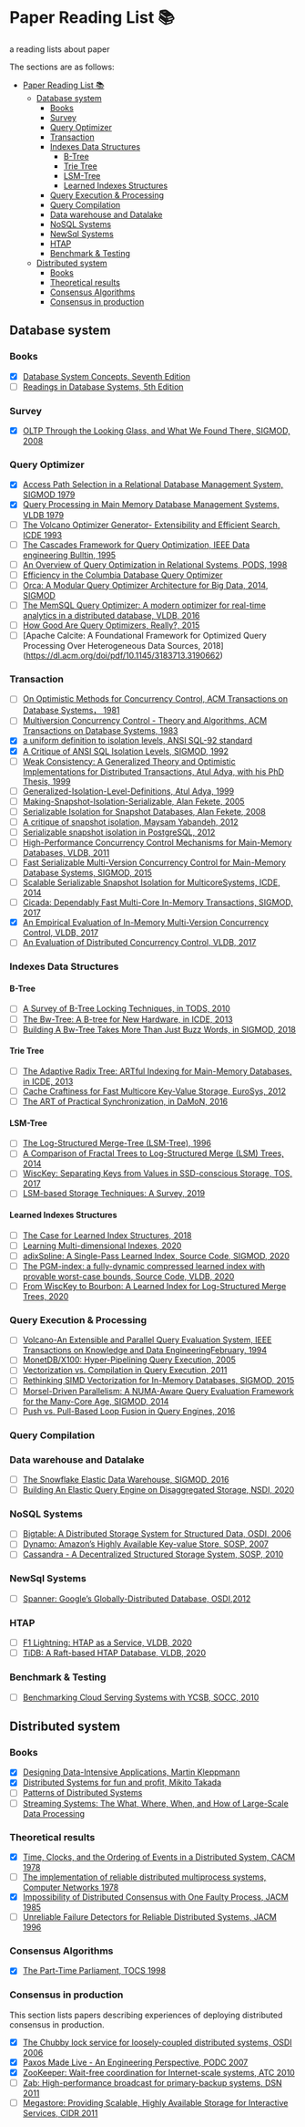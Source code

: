 # Paper Reading List 📚

a reading lists about paper

The sections are as follows:
- [Paper Reading List 📚](#paper-reading-list-)
  - [Database system](#database-system)
    - [Books](#books)
    - [Survey](#survey)
    - [Query Optimizer](#query-optimizer)
    - [Transaction](#transaction)
    - [Indexes Data Structures](#indexes-data-structures)
      - [B-Tree](#b-tree)
      - [Trie Tree](#trie-tree)
      - [LSM-Tree](#lsm-tree)
      - [Learned Indexes Structures](#learned-indexes-structures)
    - [Query Execution \& Processing](#query-execution--processing)
    - [Query Compilation](#query-compilation)
    - [Data warehouse and Datalake](#data-warehouse-and-datalake)
    - [NoSQL Systems](#nosql-systems)
    - [NewSql Systems](#newsql-systems)
    - [HTAP](#htap)
    - [Benchmark \& Testing](#benchmark--testing)
  - [Distributed system](#distributed-system)
    - [Books](#books-1)
    - [Theoretical results](#theoretical-results)
    - [Consensus Algorithms](#consensus-algorithms)
    - [Consensus in production](#consensus-in-production)


## Database system

### Books
- [X] [Database System Concepts, Seventh Edition](https://www.db-book.com/)
- [ ] [Readings in Database Systems, 5th Edition](http://www.redbook.io/)

### Survey
- [x] [OLTP Through the Looking Glass, and What We Found There, SIGMOD, 2008](https://15721.courses.cs.cmu.edu/spring2020/papers/02-inmemory/hstore-lookingglass.pdf)

### Query Optimizer
- [x] [Access Path Selection in a Relational Database Management System, SIGMOD 1979](http://citeseerx.ist.psu.edu/viewdoc/download?doi=10.1.1.71.3735&rep=rep1&typ)
- [x] [Query Processing in Main Memory Database Management Systems, VLDB 1979](http://15721.courses.cs.cmu.edu/spring2016/papers/p239-lehman.pdf)
- [ ] [The Volcano Optimizer Generator- Extensibility and Efficient Search, ICDE 1993](https://pdfs.semanticscholar.org/a817/a3e74d1663d9eb35b4baf3161ab16f57df85.pdf)
- [ ] [The Cascades Framework for Query Optimization, IEEE Data engineering Bulltin, 1995](https://pdfs.semanticscholar.org/360e/cdfc79850873162ee4185bed8f334da30031.pdf)
- [ ] [An Overview of Query Optimization in Relational Systems, PODS, 1998](https://web.stanford.edu/class/cs345d-01/rl/chaudhuri98.pdf)
- [ ] [Efficiency in the Columbia Database Query Optimizer](https://15721.courses.cs.cmu.edu/spring2018/papers/15-optimizer1/xu-columbia-thesis1998.pdf)
- [ ] [Orca: A Modular Query Optimizer Architecture for Big Data, 2014, SIGMOD](http://15721.courses.cs.cmu.edu/spring2016/papers/p337-soliman.pdf)
- [ ] [The MemSQL Query Optimizer: A modern optimizer for real-time analytics in a distributed database, VLDB, 2016](http://www.vldb.org/pvldb/vol9/p1401-chen.pdf)
- [ ] [How Good Are Query Optimizers, Really?, 2015](https://15721.courses.cs.cmu.edu/spring2020/papers/22-costmodels/p204-leis.pdf)
- [ ] [Apache Calcite: A Foundational Framework for Optimized Query Processing Over Heterogeneous Data Sources, 2018] (https://dl.acm.org/doi/pdf/10.1145/3183713.3190662)

### Transaction
- [ ]  [On Optimistic Methods for Concurrency Control, ACM Transactions on Database Systems， 1981]()
- [ ]  [Multiversion Concurrency Control - Theory and Algorithms, ACM Transactions on Database Systems, 1983](https://sites.fas.harvard.edu/~cs265/papers/bernstein-1983.pdf)
- [x]  [a uniform definition to isolation levels, ANSI SQL-92 standard](https://renenyffenegger.ch/notes/development/databases/SQL/transaction/isolation-level)
- [x]  [A Critique of ANSI SQL Isolation Levels, SIGMOD, 1992](https://www.cs.umb.edu/cs734/CritiqueANSI_Iso.pdf)
- [ ]  [Weak Consistency: A Generalized Theory and Optimistic Implementations for Distributed Transactions, Atul Adya, with his PhD Thesis, 1999](http://publications.csail.mit.edu/lcs/pubs/pdf/MIT-LCS-TR-786.pdf)
- [ ]  [Generalized-Isolation-Level-Definitions, Atul Adya, 1999](https://pmg.csail.mit.edu/papers/icde00.pdf)
- [ ]  [Making-Snapshot-Isolation-Serializable, Alan Fekete, 2005](https://www.cse.iitb.ac.in/infolab/Data/Courses/CS632/2015/2013/2011/Papers/p492-fekete.pdf)
- [ ]  [Serializable Isolation for Snapshot Databases, Alan Fekete, 2008](https://ses.library.usyd.edu.au/bitstream/handle/2123/5353/michael-cahill-2009-thesis.pdf)
- [ ]  [A critique of snapshot isolation, Maysam Yabandeh, 2012](https://dl.acm.org/doi/pdf/10.1145/2168836.2168853)
- [ ]  [Serializable snapshot isolation in PostgreSQL, 2012](https://arxiv.org/pdf/1208.4179.pdf)
- [ ]  [High-Performance Concurrency Control Mechanisms for Main-Memory Databases, VLDB, 2011](https://15721.courses.cs.cmu.edu/spring2020/papers/04-mvcc2/p298-larson.pdf)
- [ ]  [Fast Serializable Multi-Version Concurrency Control for Main-Memory Database Systems, SIGMOD, 2015](https://15721.courses.cs.cmu.edu/spring2020/papers/04-mvcc2/p677-neumann.pdf)
- [ ]  [Scalable Serializable Snapshot Isolation for MulticoreSystems, ICDE, 2014](https://ieeexplore.ieee.org/abstract/document/6816693/)
- [ ]  [Cicada: Dependably Fast Multi-Core In-Memory Transactions, SIGMOD, 2017](https://15721.courses.cs.cmu.edu/spring2020/papers/04-mvcc2/lim-sigmod2017.pdf)
- [X]  [An Empirical Evaluation of In-Memory Multi-Version Concurrency Control, VLDB, 2017](http://www.vldb.org/pvldb/vol10/p781-Wu.pdf)
- [ ] [An Evaluation of Distributed Concurrency Control, VLDB, 2017](https://www.vldb.org/pvldb/vol10/p553-harding.pdf)

### Indexes Data Structures

#### B-Tree
- [ ] [A Survey of B-Tree Locking Techniques, in TODS, 2010](https://15721.courses.cs.cmu.edu/spring2020/papers/06-oltpindexes1/a16-graefe.pdf)
- [ ] [The Bw-Tree: A B-tree for New Hardware, in ICDE, 2013](https://15721.courses.cs.cmu.edu/spring2020/papers/06-oltpindexes1/bwtree-icde2013.pdf)
- [ ] [Building A Bw-Tree Takes More Than Just Buzz Words, in SIGMOD, 2018](https://15721.courses.cs.cmu.edu/spring2020/papers/06-oltpindexes1/mod342-wangA.pdf)

#### Trie Tree
- [ ] [The Adaptive Radix Tree: ARTful Indexing for Main-Memory Databases, in ICDE, 2013](https://15721.courses.cs.cmu.edu/spring2020/papers/07-oltpindexes2/leis-icde2013.pdf)
- [ ] [Cache Craftiness for Fast Multicore Key-Value Storage, EuroSys, 2012](https://dspace.mit.edu/bitstream/handle/1721.1/72690/Morris_Cache%20craftiness.pdf?sequence=1&isAllowed=y)
- [ ] [The ART of Practical Synchronization, in DaMoN, 2016](https://15721.courses.cs.cmu.edu/spring2020/papers/07-oltpindexes2/leis-damon2016.pdf)

#### LSM-Tree
- [ ] [The Log-Structured Merge-Tree (LSM-Tree), 1996](https://www.cs.umb.edu/~poneil/lsmtree.pdf)
- [ ] [A Comparison of Fractal Trees to Log-Structured Merge (LSM) Trees, 2014](http://www.pandademo.com/wp-content/uploads/2017/12/A-Comparison-of-Fractal-Trees-to-Log-Structured-Merge-LSM-Trees.pdf)
- [ ] [WiscKey: Separating Keys from Values in SSD-conscious Storage, TOS, 2017](https://www.usenix.org/system/files/conference/fast16/fast16-papers-lu.pdf)
- [ ] [LSM-based Storage Techniques: A Survey, 2019](https://arxiv.org/pdf/1812.07527.pdf)

#### Learned Indexes Structures
- [ ] [The Case for Learned Index Structures, 2018](https://www.cl.cam.ac.uk/~ey204/teaching/ACS/R244_2018_2019/papers/Kraska_SIGMOD_2018.pdf)
- [ ] [Learning Multi-dimensional Indexes, 2020](https://arxiv.org/pdf/1912.01668.pdf)
- [ ] [adixSpline: A Single-Pass Learned Index, Source Code, SIGMOD, 2020](http://www.pandademo.com/wp-content/uploads/2017/12/A-Comparison-of-Fractal-Trees-to-Log-Structured-Merge-LSM-Trees.pdf)
- [ ] [The PGM-index: a fully-dynamic compressed learned index with provable worst-case bounds, Source Code, VLDB, 2020](https://dl.acm.org/doi/pdf/10.1145/3332466.3374547)
- [ ] [From WiscKey to Bourbon: A Learned Index for Log-Structured Merge Trees, 2020](http://pages.cs.wisc.edu/~yifann/bourbon-osdi20.pdf)

### Query Execution & Processing
- [ ] [Volcano-An Extensible and Parallel Query Evaluation System, IEEE Transactions on Knowledge and Data EngineeringFebruary, 1994](https://paperhub.s3.amazonaws.com/dace52a42c07f7f8348b08dc2b186061.pdf)
- [ ] [MonetDB/X100: Hyper-Pipelining Query Execution, 2005](https://15721.courses.cs.cmu.edu/spring2018/papers/18-execution/boncz-cidr2005.pdf)
- [ ] [Vectorization vs. Compilation in Query Execution, 2011](https://15721.courses.cs.cmu.edu/spring2016/papers/p5-sompolski.pdf)
- [ ] [Rethinking SIMD Vectorization for In-Memory Databases, SIGMOD, 2015](http://www.cs.columbia.edu/~orestis/sigmod15.pdf)
- [ ] [Morsel-Driven Parallelism: A NUMA-Aware Query Evaluation Framework for the Many-Core Age, SIGMOD, 2014](https://15721.courses.cs.cmu.edu/spring2019/papers/14-scheduling/p743-leis.pdf)
- [ ] [Push vs. Pull-Based Loop Fusion in Query Engines, 2016](https://arxiv.org/abs/1610.09166)

### Query Compilation

### Data warehouse and Datalake
- [ ] [The Snowflake Elastic Data Warehouse, SIGMOD, 2016](https://pages.cs.wisc.edu/~remzi/Classes/739/Spring2004/Papers/p215-dageville-snowflake.pdf)
- [ ] [Building An Elastic Query Engine on Disaggregated Storage, NSDI, 2020](https://www.usenix.org/system/files/nsdi20-paper-vuppalapati.pdf)

### NoSQL Systems
- [ ] [Bigtable: A Distributed Storage System for Structured Data, OSDI, 2006](https://static.googleusercontent.com/media/research.google.com/en//archive/bigtable-osdi06.pdf)
- [ ] [Dynamo: Amazon’s Highly Available Key-value Store, SOSP, 2007](https://sites.cs.ucsb.edu/~agrawal/fall2009/dynamo.pdf)
- [ ] [Cassandra - A Decentralized Structured Storage System, SOSP, 2010](https://www.cs.cornell.edu/projects/ladis2009/papers/lakshman-ladis2009.pdf)

### NewSql Systems
- [ ] [Spanner: Google’s Globally-Distributed Database, OSDI,2012](https://static.googleusercontent.com/media/research.google.com/zh-CN//archive/spanner-osdi2012.pdf)

### HTAP
- [ ] [F1 Lightning: HTAP as a Service, VLDB, 2020](http://www.vldb.org/pvldb/vol13/p3313-yang.pdf)
- [ ] [TiDB: A Raft-based HTAP Database, VLDB, 2020](http://www.vldb.org/pvldb/vol13/p3072-huang.pdf)

### Benchmark & Testing
- [ ] [Benchmarking Cloud Serving Systems with YCSB, SOCC, 2010](https://courses.cs.duke.edu/fall13/compsci590.4/838-CloudPapers/ycsb.pdf)

## Distributed system

### Books
- [x] [Designing Data-Intensive Applications, Martin Kleppmann](https://dataintensive.net/)
- [x] [Distributed Systems for fun and profit, Mikito Takada](http://book.mixu.net/distsys/single-page.html)
- [ ] [Patterns of Distributed Systems](https://martinfowler.com/articles/patterns-of-distributed-systems/)
- [ ] [Streaming Systems: The What, Where, When, and How of Large-Scale Data Processing](https://www.oreilly.com/library/view/streaming-systems/9781491983867/)

### Theoretical results
- [x] [Time, Clocks, and the Ordering of Events in a Distributed System, CACM 1978 ](https://lamport.azurewebsites.net/pubs/time-clocks.pdf)
- [ ] [The implementation of reliable distributed multiprocess systems, Computer Networks 1978](https://www.microsoft.com/en-us/research/publication/implementation-reliable-distributed-multiprocess-systems/)
- [x] [Impossibility of Distributed Consensus with One Faulty Process, JACM 1985](https://groups.csail.mit.edu/tds/papers/Lynch/jacm85.pdf)
- [ ] [Unreliable Failure Detectors for Reliable Distributed Systems, JACM 1996](https://www.cs.utexas.edu/~lorenzo/corsi/cs380d/papers/p225-chandra.pdf)

### Consensus Algorithms
- [x] [The Part-Time Parliament, TOCS 1998](https://lamport.azurewebsites.net/pubs/lamport-paxos.pdf)


### Consensus in production
This section lists papers describing experiences of deploying distributed consensus in production.
- [x] [The Chubby lock service for loosely-coupled distributed systems, OSDI 2006](https://static.googleusercontent.com/media/research.google.com/en//archive/chubby-osdi06.pdf)
- [x] [Paxos Made Live - An Engineering Perspective, PODC 2007](https://www.cs.utexas.edu/users/lorenzo/corsi/cs380d/papers/paper2-1.pdf)
- [x] [ZooKeeper: Wait-free coordination for Internet-scale systems, ATC 2010](https://www.usenix.org/legacy/event/atc10/tech/full_papers/Hunt.pdf)
- [ ] [Zab: High-performance broadcast for primary-backup systems, DSN 2011](https://knowably-attachments.s3.amazonaws.com/u/55b69a1ce4b00ab397d67250/7c8734d3cf02154499a9b3161ef9f575/Zab_2011.pdf)
- [ ] [Megastore: Providing Scalable, Highly Available Storage for Interactive Services, CIDR 2011](http://cidrdb.org/cidr2011/Papers/CIDR11_Paper32.pdf)

